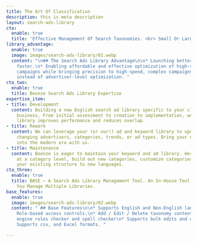 ```yaml
---
title: The Art Of Classification
description: this is meta description
layout: search-ads-library
cta:
  enable: true
  title: 'Effective Management Of Search Taxonomies. <br> Small Or Large. B2B Or B2C. '
library_advantage:
  enable: true
  image: images/search-ads-library/01.webp
  content: "\n## The Search Ads Library Advantage\n\n* Launching better client campaigns,
    faster.\n* Enabling affordable and effective optimization of high-volume, low-spend
    campaigns while bringing precision to high-spend, complex campaigns.\n* Category-level,
    instead of advertiser-level optimization. "
cta_two:
  enable: true
  title: Boonze Search Ads Library Expertise
expertise_item:
- title: Development
  content: Building a new English search ad library specific to your clients and your
    business. From initial assessment to creation to implementation, we do it. A clean
    library improves performance and reduces overlap.
- title: Rework
  content: We can leverage your (or our!) ad and keyword library to update it for
    changing advertisers, categories, trends, or ad types. Bring your existing taxonomy
    into the modern era with us.
- title: Maintenance
  content: Boonze is eager to maintain your keyword and ad library. Here we can optimize
    at a category level, build out new categories, customize categories, or even apply
    your existing structure to new languages.
cta_three:
  enable: true
  title: BASE – A Search Ads Library Management Tool. An In-House Tool That Helps
    You Manage Multiple Libraries.
base_features:
  enable: true
  image: images/search-ads-library/02.webp
  content: " ## Base Features\n\n* Supports English and Non-English languages.\n*
    Role-based access controls.\n* Add / Edit / Delete taxonomy content.\n* Search
    engine rules checker and spell checker\n* Supports bulk edits and uploads.\n*
    Supports csv, and Excel formats. "

---
```

